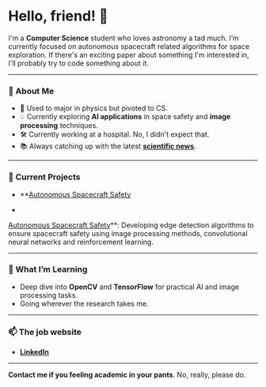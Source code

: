 # Hello, friend! 🤖

I'm a **Computer Science** student who loves astronomy a tad much. I’m currently focused on autonomous spacecraft related algorithms for space exploration. If there's an exciting paper about something I'm interested in, I'll probably try to code something about it.

---

### 🚀 About Me

- 🍎 Used to major in physics but pivoted to CS.
- 💡 Currently exploring **AI applications** in space safety and **image processing** techniques.
- 🛠️ Currently working at a hospital. No, I didn't expect that.
- 📚 Always catching up with the latest **[scientific news](https://sciencex.com/)**.

---

### 🔭 Current Projects

- **<a href="https://github.com/vladrosant/autonomous-spacecraft-safety" target="_blank">Autonomous Spacecraft Safety</a>

- 
[Autonomous Spacecraft Safety](https://github.com/vladrosant/autonomous-spacecraft-safety)**: Developing edge detection algorithms to ensure spacecraft safety using image processing methods, convolutional neural networks and reinforcement learning.

---

### 🌱 What I’m Learning

- Deep dive into **OpenCV** and **TensorFlow** for practical AI and image processing tasks.
- Going wherever the research takes me.

---

### 📫 The job website

- **[LinkedIn](https://linkedin.com/in/pedrohfsantana)** 

---

**Contact me if you feeling academic in your pants**. No, really, please do.
